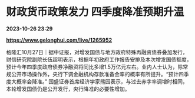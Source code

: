 # 财政货币政策发力 四季度降准预期升温

**2023-10-26 23:29**

**https://www.gelonghui.com/live/1265952**

格隆汇10月27日｜据中证报，对增发国债与地方政府特殊再融资债券叠加发行，财信研究院副院长伍超明表示，根据年初政府工作报告安排及本次增发国债额度，预计今年四季度政府债券净融资将同比多增1.5万亿元左右。业内人士认为，除常规公开市场操作外，央行下调金融机构存款准备金率的概率有所提升。“预计四季度大概率会降准。” 国盛证券首席经济学家熊园表示，与过去赤字率调增时相同，本轮增发国债仍是公开发行，央行降准的必要性增加。